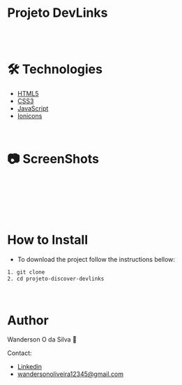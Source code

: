 # Projeto DevLinks
<br/>
<br/>

🛠 Technologies
=================

-  [HTML5](https://developer.mozilla.org/pt-BR/docs/Web/HTML)
-  [CSS3](https://developer.mozilla.org/pt-BR/docs/Web/CSS)
-  [JavaScript](https://developer.mozilla.org/pt-BR/docs/Web/JavaScript)
-  [Ionicons](https://ionic.io/ionicons)
<br/>

📷 ScreenShots
=================


<br><br>

<br><br>




How to Install
=================

- To download the project follow the instructions bellow:

```bash
1. git clone
2. cd projeto-discover-devlinks
```
<br/>

Author
=================

Wanderson O da Silva 🎯

Contact:

- [Linkedin](https://www.linkedin.com/in/wanderso-oliveira/)
- wandersonoliveira12345@gmail.com

